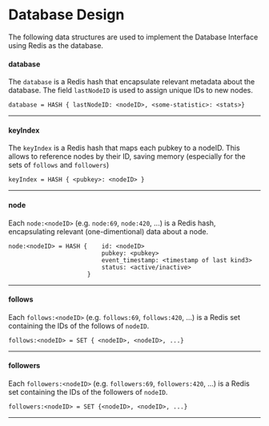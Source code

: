 # Database Design

The following data structures are used to implement the Database Interface using Redis as the database.

#### database

The `database` is a Redis hash that encapsulate relevant metadata about the database.
The field `lastNodeID` is used to assign unique IDs to new nodes.

```
database = HASH { lastNodeID: <nodeID>, <some-statistic>: <stats>}
```

---

#### keyIndex

The `keyIndex` is a Redis hash that maps each pubkey to a nodeID. This allows to reference nodes by their ID, saving memory (especially for  the sets of `follows` and `followers`)

```
keyIndex = HASH { <pubkey>: <nodeID> }
```

---

#### node

Each `node:<nodeID>` (e.g. `node:69`, `node:420`, ...) is a Redis hash, encapsulating relevant (one-dimentional) data about a node.

```
node:<nodeID> = HASH {    id: <nodeID>
                          pubkey: <pubkey>
                          event_timestamp: <timestamp of last kind3>
                          status: <active/inactive>
                      } 
```

---

#### follows

Each `follows:<nodeID>` (e.g. `follows:69`, `follows:420`, ...) is a Redis set containing the IDs of the follows of `nodeID`.

```
follows:<nodeID> = SET { <nodeID>, <nodeID>, ...}
```

---

#### followers

Each `followers:<nodeID>` (e.g. `followers:69`, `followers:420`, ...) is a Redis set containing the IDs of the followers of `nodeID`.

```
followers:<nodeID> = SET {<nodeID>, <nodeID>, ...}
```

---